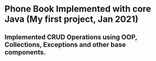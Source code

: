 # Phone Book Implemented with core Java (My first project, Jan 2021) 

## Implemented CRUD Operations using OOP, Collections, Exceptions and other base components.